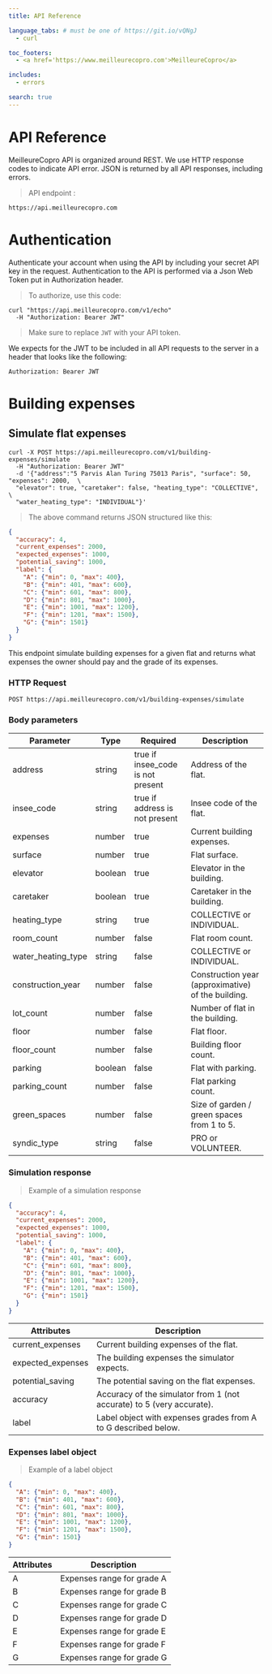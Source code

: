 ```yaml
---
title: API Reference

language_tabs: # must be one of https://git.io/vQNgJ
  - curl

toc_footers:
  - <a href='https://www.meilleurecopro.com'>MeilleureCopro</a>

includes:
  - errors

search: true
---
```


# API Reference

MeilleureCopro API is organized around REST. We use HTTP response codes to indicate API error. JSON is returned by all API responses, including errors.

> API endpoint :
```
https://api.meilleurecopro.com
```


# Authentication

Authenticate your account when using the API by including your secret API key in the request. Authentication to the API is performed via a Json Web Token put in Authorization header.

> To authorize, use this code:

```curl
curl "https://api.meilleurecopro.com/v1/echo"
  -H "Authorization: Bearer JWT"
```

> Make sure to replace `JWT` with your API token.

We expects for the JWT to be included in all API requests to the server in a header that looks like the following:

`Authorization: Bearer JWT`

# Building expenses

## Simulate flat expenses

```curl
curl -X POST https://api.meilleurecopro.com/v1/building-expenses/simulate
  -H "Authorization: Bearer JWT"
  -d '{"address":"5 Parvis Alan Turing 75013 Paris", "surface": 50, "expenses": 2000,  \
  "elevator": true, "caretaker": false, "heating_type": "COLLECTIVE", \
  "water_heating_type": "INDIVIDUAL"}'
```

> The above command returns JSON structured like this:

```json
{
  "accuracy": 4,
  "current_expenses": 2000,
  "expected_expenses": 1000,
  "potential_saving": 1000,
  "label": {
    "A": {"min": 0, "max": 400},
    "B": {"min": 401, "max": 600},
    "C": {"min": 601, "max": 800},
    "D": {"min": 801, "max": 1000},
    "E": {"min": 1001, "max": 1200},
    "F": {"min": 1201, "max": 1500},
    "G": {"min": 1501}
  }
}
```

This endpoint simulate building expenses for a given flat and returns what expenses the owner should pay and the grade of its expenses.


### HTTP Request

`POST https://api.meilleurecopro.com/v1/building-expenses/simulate`

### Body parameters

Parameter | Type | Required | Description
--------- | ------- | ------- | -----------
address | string | true if insee_code is not present | Address of the flat.
insee_code | string | true if address is not present | Insee code of the flat.
expenses | number | true | Current building expenses.
surface | number |true | Flat surface.
elevator | boolean |true | Elevator in the building.
caretaker| boolean |true | Caretaker in the building.
heating_type | string | true | COLLECTIVE or INDIVIDUAL.
room_count | number | false | Flat room count.
water_heating_type | string |false | COLLECTIVE or INDIVIDUAL.
construction_year | number |false | Construction year (approximative) of the building.
lot_count | number |false | Number of flat in the building.
floor | number |false | Flat floor.
floor_count | number |false | Building floor count.
parking | boolean |false | Flat with parking.
parking_count | number |false | Flat parking count.
green_spaces  | number | false | Size of garden / green spaces from 1 to 5.
syndic_type | string |false | PRO or VOLUNTEER.


### Simulation response


> Example of a simulation response

```json
{
  "accuracy": 4,
  "current_expenses": 2000,
  "expected_expenses": 1000,
  "potential_saving": 1000,
  "label": {
    "A": {"min": 0, "max": 400},
    "B": {"min": 401, "max": 600},
    "C": {"min": 601, "max": 800},
    "D": {"min": 801, "max": 1000},
    "E": {"min": 1001, "max": 1200},
    "F": {"min": 1201, "max": 1500},
    "G": {"min": 1501}
  }
}
```

Attributes | Description
--------- | -----------
current_expenses |  Current building expenses of the flat.
expected_expenses |  The building expenses the simulator expects.
potential_saving | The potential saving on the flat expenses.
accuracy | Accuracy of the simulator from 1 (not accurate) to 5 (very accurate).
label | Label object with expenses grades from A to G described below.


### Expenses label object

> Example of a label object

```json
{
  "A": {"min": 0, "max": 400},
  "B": {"min": 401, "max": 600},
  "C": {"min": 601, "max": 800},
  "D": {"min": 801, "max": 1000},
  "E": {"min": 1001, "max": 1200},
  "F": {"min": 1201, "max": 1500},
  "G": {"min": 1501}
}
```

Attributes | Description
--------- | -----------
A |  Expenses range for grade A
B |  Expenses range for grade B
C |  Expenses range for grade C
D |  Expenses range for grade D
E |  Expenses range for grade E
F |  Expenses range for grade F
G |  Expenses range for grade G

